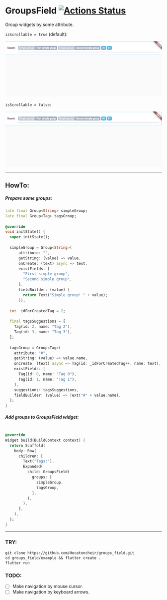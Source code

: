 # GroupsField [![Actions Status](https://github.com/Hecatoncheir/groups_field/workflows/check/badge.svg)](https://github.com/Hecatoncheir/groups_field/actions)

Group widgets by some attribute.

`isScrollable = true` (default):

![With scrollable preview](/preview/with_scrollable.gif)


`isScrollable = false`:

![Without scrollable preview](/preview/without_scrollable.gif)

---

## HowTo:

##### Prepare some groups:
```dart
late final Group<String> simpleGroup;
late final Group<Tag> tagsGroup;

@override
void initState() {
  super.initState();

  simpleGroup = Group<String>(
      attribute: "",
      getString: (value) => value,
      onCreate: (text) async => text,
      existFields: [
        "First simple group",
        "Second simple group",
      ],
      fieldBuilder: (value) {
        return Text("Simple group! " + value);
      });

  int _idForCreatedTag = 2;

  final tagsSuggestions = [
    Tag(id: 2, name: "Tag 2"),
    Tag(id: 3, name: "Tag 3"),
  ];

  tagsGroup = Group<Tag>(
    attribute: "#",
    getString: (value) => value.name,
    onCreate: (text) async => Tag(id: _idForCreatedTag++, name: text),
    existFields: [
      Tag(id: 0, name: "Tag 0"),
      Tag(id: 1, name: "Tag 1"),
    ],
    suggestions: tagsSuggestions,
    fieldBuilder: (value) => Text("#" + value.name),
  );
}


```

##### Add groups to GroupsField widget:
```dart

@override
Widget build(BuildContext context) {
  return Scaffold(
    body: Row(
      children: [
        Text("Tags:"),
        Expanded(
          child: GroupsField(
            groups: [
              simpleGroup,
              tagsGroup,
            ],
          ),
        ),
      ],
    ),
  );
}

```

---



### TRY:

```
git clone https://github.com/Hecatoncheir/groups_field.git
cd groups_field/example && flutter create .
flutter run
```




### TODO:
- [ ] Make navigation by mouse cursor.
- [ ] Make navigation by keyboard arrows.
